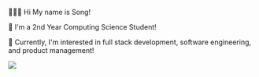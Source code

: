 👩🏻‍💻 Hi My name is Song!

🏫 I'm a 2nd Year Computing Science Student! 

👾 Currently, I'm interested in full stack development, software engineering, and product management!

 <img src="https://github-readme-stats-git-dependabot-7bebcf-eunsongkohs-projects.vercel.app/api?username=eunsongkoh&show_icons=true" />


